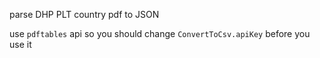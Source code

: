 parse DHP PLT country pdf to JSON

use `pdftables` api so you should change `ConvertToCsv.apiKey` before you use it